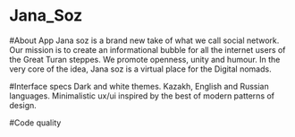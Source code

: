 # Jana_Soz
 
#About App
Jana soz is a brand new take of what we call social network. Our mission is to create an 
informational bubble for all the internet users of the Great Turan steppes. We promote
openness, unity and humour. In the very core of the idea, Jana soz is a virtual place 
for the Digital nomads.

#Interface specs
Dark and white themes.
Kazakh, English and Russian languages.
Minimalistic ux/ui inspired by the best of modern patterns of design.

#Code quality


